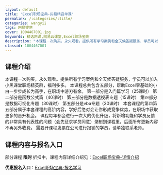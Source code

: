 ```yaml
---
layout: default
title: 'Excel职场宝典-网易精品单课'
permalink: /:categories/:title/
categories: wangyi2
tags: 网易提供
cover: 1004467001.jpg
keywords: 精选网课,网易云课堂,Excel职场宝典
description: "本课程一次购买，永久观看。提供所有学习案例和全天候答疑服务，学员可以加入小黑课堂职场精英群，福利多多。本课程总共包含五部分，帮助Excel零基础的小白一步步成长为高手，在职场中游刃有余。第一"
classid: 1004467001
---
```


## 课程介绍

本课程一次购买，永久观看。提供所有学习案例和全天候答疑服务，学员可以加入小黑课堂职场精英群，福利多多。
本课程总共包含五部分，帮助Excel零基础的小白一步步成长为高手，在职场中游刃有余。
第一部分是入门篇学习（25课时）
第二部分是函数公式篇（40课时）
第三部分是数据透视表专题（15课时）
第四部分是数据可视化专题（30课时）
第五部分是vba专题（20课时）
本套课程的第四第五部分属于本套课程的高阶内容，学好后绝对会让你形成竞争优势，在职场中获取更多的晋升机会。
课程每年都会进行一次大的优化升级，将新增功能和学员反馈的非常具有代表性的问题（会先征求学员同意）录制到课程里，后面所有更新内容不再另外收费。
需要开课程发票在公司进行报销的学员，请单独联系老师。

## 课程内容与报名入口

部分课程 **限时** 折扣中，课程内容详细介绍见：[Excel职场宝典-详情介绍](https://study.163.com/course/introduction/1004467001.htm?share=1&shareId=1025206652&utm_campaign=share&utm_medium=iphoneShare&utm_source=&utm_u=1025206652)

**优惠报名入口**：[Excel职场宝典-报名学习](https://study.163.com/course/introduction/1004467001.htm?share=1&shareId=1025206652&utm_campaign=share&utm_medium=iphoneShare&utm_source=&utm_u=1025206652)

